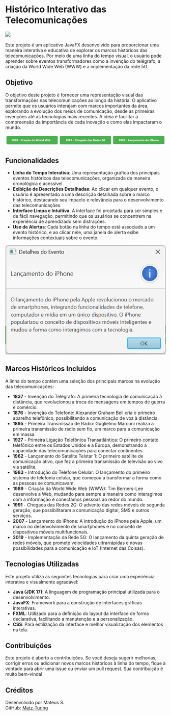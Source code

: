 # Histórico Interativo das Telecomunicações

<img src="https://user-images.githubusercontent.com/74038190/212284115-f47cd8ff-2ffb-4b04-b5bf-4d1c14c0247f.gif" width="1000">

Este projeto é um aplicativo JavaFX desenvolvido para proporcionar uma maneira interativa e educativa de explorar os marcos históricos das telecomunicações. Por meio de uma linha do tempo visual, o usuário pode aprender sobre eventos transformadores como a invenção do telégrafo, a criação da World Wide Web (WWW) e a implementação da rede 5G.

## Objetivo

O objetivo deste projeto é fornecer uma representação visual das transformações nas telecomunicações ao longo da história. O aplicativo permite que os usuários interajam com marcos importantes da área, explorando a evolução dos meios de comunicação, desde as primeiras invenções até as tecnologias mais recentes. A ideia é facilitar a compreensão da importância de cada inovação e como elas impactaram o mundo.

![Captura de Tela Principal](img/1.png)

## Funcionalidades

- **Linha do Tempo Interativa**: Uma representação gráfica dos principais eventos históricos das telecomunicações, organizada de maneira cronológica e acessível.
- **Exibição de Descrições Detalhadas**: Ao clicar em qualquer evento, o usuário é apresentado a uma descrição detalhada sobre o marco histórico, destacando seu impacto e relevância para o desenvolvimento das telecomunicações.
- **Interface Limpa e Intuitiva**: A interface foi projetada para ser simples e de fácil navegação, permitindo que os usuários se concentrem na experiência de aprendizado sem distrações.
- **Uso de Alertas**: Cada botão na linha do tempo está associado a um evento histórico, e ao clicar nele, uma janela de alerta exibe informações contextuais sobre o evento.

![Captura de Tela Principal](img/2.png)

## Marcos Históricos Incluídos

A linha do tempo contém uma seleção dos principais marcos na evolução das telecomunicações:

- **1837** - Invenção do Telégrafo: A primeira tecnologia de comunicação à distância, que revolucionou a troca de mensagens em tempos de guerra e comércio.
- **1876** - Invenção do Telefone: Alexander Graham Bell cria o primeiro aparelho telefônico, possibilitando a comunicação de voz à distância.
- **1895** - Primeira Transmissão de Rádio: Guglielmo Marconi realiza a primeira transmissão de rádio sem fio, um marco para a comunicação em massa.
- **1927** - Primeira Ligação Telefônica Transatlântica: O primeiro contato telefônico entre os Estados Unidos e a Europa, demonstrando a capacidade das telecomunicações para conectar continentes.
- **1962** - Lançamento do Satélite Telstar 1: O primeiro satélite de comunicação ativo, que fez a primeira transmissão de televisão ao vivo via satélite.
- **1983** - Introdução do Telefone Celular: O lançamento do primeiro sistema de telefonia celular, que começou a transformar a forma como as pessoas se comunicavam.
- **1989** - Criação da World Wide Web (WWW): Tim Berners-Lee desenvolve a Web, mudando para sempre a maneira como interagimos com a informação e conectamos pessoas ao redor do mundo.
- **1991** - Chegada das Redes 2G: O advento das redes móveis de segunda geração, que possibilitaram a comunicação digital, SMS e outros serviços.
- **2007** - Lançamento do iPhone: A introdução do iPhone pela Apple, um marco no desenvolvimento de smartphones e no conceito de dispositivos móveis multifuncionais.
- **2019** - Implementação da Rede 5G: O lançamento da quinta geração de redes móveis, que promete velocidades ultrarrápidas e novas possibilidades para a comunicação e IoT (Internet das Coisas).

## Tecnologias Utilizadas

Este projeto utiliza as seguintes tecnologias para criar uma experiência interativa e visualmente agradável:

- **Java (JDK 17)**: A linguagem de programação principal utilizada para o desenvolvimento.
- **JavaFX**: Framework para a construção de interfaces gráficas interativas.
- **FXML**: Utilizado para a definição do layout da interface de forma declarativa, facilitando a manutenção e a personalização.
- **CSS**: Para estilização da interface e melhor visualização dos elementos na tela.

## Contribuições

Este projeto é aberto a contribuições. Se você deseja sugerir melhorias, corrigir erros ou adicionar novos marcos históricos à linha do tempo, fique à vontade para abrir uma issue ou enviar um pull request. Sua contribuição é muito bem-vinda!

## Créditos

Desenvolvido por Mateus S.  
GitHub: [Matz-Turing](https://github.com/Matz-Turing)
